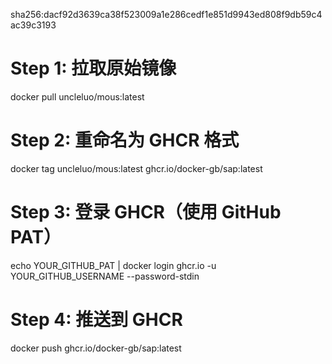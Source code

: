 sha256:dacf92d3639ca38f523009a1e286cedf1e851d9943ed808f9db59c4ac39c3193


# Step 1: 拉取原始镜像
docker pull uncleluo/mous:latest

# Step 2: 重命名为 GHCR 格式
docker tag uncleluo/mous:latest ghcr.io/docker-gb/sap:latest

# Step 3: 登录 GHCR（使用 GitHub PAT）
echo YOUR_GITHUB_PAT | docker login ghcr.io -u YOUR_GITHUB_USERNAME --password-stdin

# Step 4: 推送到 GHCR
docker push ghcr.io/docker-gb/sap:latest

